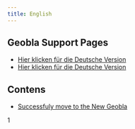 ```yaml
---
title: English
---
```


##  Geobla Support Pages

- [Hier klicken für die Deutsche Version](de/inhalt)
- [Hier klicken für die Deutsche Version](Geobla/Docs/fr/move.md)


## Contens

- [Successfuly move to the New Geobla](en/move)

1
